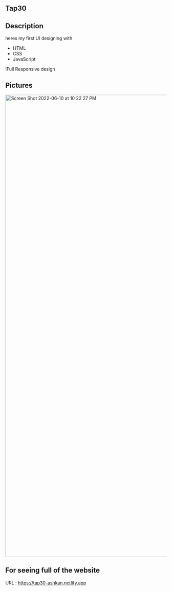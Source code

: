 ## Tap30 


## Description 

heres my first UI designing with 
* HTML
* CSS
* JavaScript

!Full Responsive design
 
 ## Pictures
 <img width="1440" alt="Screen Shot 2022-06-10 at 10 22 27 PM" src="https://user-images.githubusercontent.com/73990701/173123498-7bdc8b0e-05cf-41bd-8c8b-546a53019109.png">
 
 ## For seeing full of the website
 
 URL : https://tap30-ashkan.netlify.app
